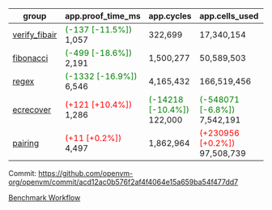 | group | app.proof_time_ms | app.cycles | app.cells_used | leaf.proof_time_ms | leaf.cycles | leaf.cells_used |
| -- | -- | -- | -- | -- | -- | -- |
| [verify_fibair](https://github.com/openvm-org/openvm/blob/benchmark-results/benchmarks-pr/1755/verify_fibair-acd12ac0b576f2af4f4064e15a659ba54f477dd7.md) |<span style='color: green'>(-137 [-11.5%])</span> 1,057 |  322,699 |  17,340,154 |- | - | - |
| [fibonacci](https://github.com/openvm-org/openvm/blob/benchmark-results/benchmarks-pr/1755/fibonacci-acd12ac0b576f2af4f4064e15a659ba54f477dd7.md) |<span style='color: green'>(-499 [-18.6%])</span> 2,191 |  1,500,277 |  50,589,503 |- | - | - |
| [regex](https://github.com/openvm-org/openvm/blob/benchmark-results/benchmarks-pr/1755/regex-acd12ac0b576f2af4f4064e15a659ba54f477dd7.md) |<span style='color: green'>(-1332 [-16.9%])</span> 6,546 |  4,165,432 |  166,519,456 |- | - | - |
| [ecrecover](https://github.com/openvm-org/openvm/blob/benchmark-results/benchmarks-pr/1755/ecrecover-acd12ac0b576f2af4f4064e15a659ba54f477dd7.md) |<span style='color: red'>(+121 [+10.4%])</span> 1,286 | <span style='color: green'>(-14218 [-10.4%])</span> 122,000 | <span style='color: green'>(-548071 [-6.8%])</span> 7,542,191 |- | - | - |
| [pairing](https://github.com/openvm-org/openvm/blob/benchmark-results/benchmarks-pr/1755/pairing-acd12ac0b576f2af4f4064e15a659ba54f477dd7.md) |<span style='color: red'>(+11 [+0.2%])</span> 4,497 |  1,862,964 | <span style='color: red'>(+230956 [+0.2%])</span> 97,508,739 |- | - | - |


Commit: https://github.com/openvm-org/openvm/commit/acd12ac0b576f2af4f4064e15a659ba54f477dd7

[Benchmark Workflow](https://github.com/openvm-org/openvm/actions/runs/15732997673)
